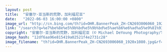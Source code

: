 ```yaml
---
layout: post
title:  "安塞尔·亚当斯的荒野，加利福尼亚"
date:   "2022-06-03 16:00:00 +0800"
image_url: "http://cn.bing.com/th?id=OHR.BannerPeak_ZH-CN2693006060_1920x1080.jpg&rf=LaDigue_1920x1080.jpg&pid=hp"
link: "/search?q=%e7%be%8e%e5%9b%bd%e5%9b%bd%e5%ae%b6%e6%ad%a5%e9%81%93%e7%b3%bb%e7%bb%9f&form=hpcapt&mkt=zh-cn"
copyright: "安塞尔·亚当斯的荒野，加利福尼亚 (© Michael DeYoung Photography/Tandem Stills + Motion)"
image_hash: "12df6aa96e815419a02521f4e2731c28"
image_filename: "th?id=OHR.BannerPeak_ZH-CN2693006060_1920x1080.jpg&rf=LaDigue_1920x1080.jpg&pid=hp"
---
```

